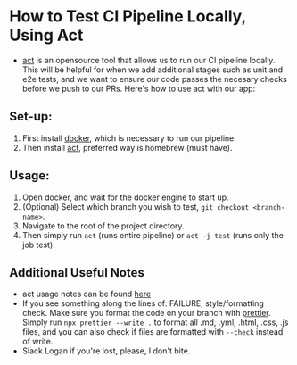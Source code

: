 # How to Test CI Pipeline Locally, Using Act

-   [act](https://github.com/nektos/act) is an opensource tool that allows us to run our CI pipeline locally. This will be helpful for when we add additional stages such as unit and e2e tests, and we want to ensure our code passes the necesary checks before we push to our PRs. Here's how to use act with our app:

## Set-up:

1. First install [docker](https://docs.docker.com/get-docker/), which is necessary to run our pipeline.
2. Then install [act](https://github.com/nektos/act#installation), preferred way is homebrew (must have).

## Usage:

1. Open docker, and wait for the docker engine to start up.
2. (Optional) Select which branch you wish to test, `git checkout <branch-name>`.
3. Navigate to the root of the project directory.
4. Then simply run `act` (runs entire pipeline) or `act -j test` (runs only the job test).

## Additional Useful Notes

-   act usage notes can be found [here](https://github.com/nektos/act#example-commands)
-   If you see something along the lines of: FAILURE, style/formatting check. Make sure you format the code on your branch with [prettier](https://prettier.io/docs/en/install.html). Simply run `npx prettier --write .` to format all .md, .yml, .html, .css, .js files, and you can also check if files are formatted with `--check` instead of write.
-   Slack Logan if you're lost, please, I don't bite.
